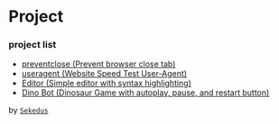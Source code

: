 # Project

### project list

- [preventclose (Prevent browser close tab)](https://sekedus.github.io/project/preventclose.htm)
- [useragent (Website Speed Test User-Agent)](https://sekedus.github.io/project/useragent.html)
- [Editor (Simple editor with syntax highlighting)](https://sekedus.github.io/project/editor/)
- [Dino Bot (Dinosaur Game with autoplay, pause, and restart button)](https://sekedus.github.io/project/editor/)

by [`Sekedus`](https://sekedus.blogspot.com)

